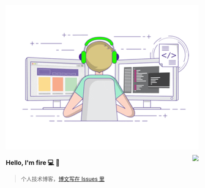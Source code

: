 <p align="center">
  <img align="center" src="https://github.com/binze51/binze51/blob/blog/developer.gif"/>
</p>

<img align="right" src="https://github-readme-stats.vercel.app/api?username=binze51&show_icons=true&icon_color=805AD5&text_color=718096&bg_color=ffffff&hide_title=true" />

### Hello, I'm fire 💻 👋

> 个人技术博客，[博文写在 Issues 里](https://github.com/binze51/binze51/issues)
